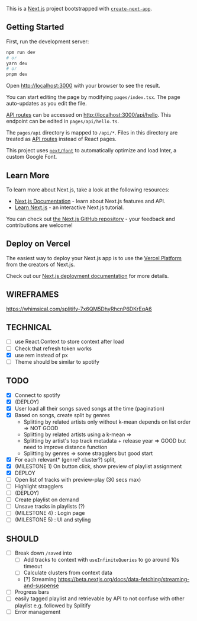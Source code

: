 This is a [Next.js](https://nextjs.org/) project bootstrapped with [`create-next-app`](https://github.com/vercel/next.js/tree/canary/packages/create-next-app).

## Getting Started

First, run the development server:

```bash
npm run dev
# or
yarn dev
# or
pnpm dev
```

Open [http://localhost:3000](http://localhost:3000) with your browser to see the result.

You can start editing the page by modifying `pages/index.tsx`. The page auto-updates as you edit the file.

[API routes](https://nextjs.org/docs/api-routes/introduction) can be accessed on [http://localhost:3000/api/hello](http://localhost:3000/api/hello). This endpoint can be edited in `pages/api/hello.ts`.

The `pages/api` directory is mapped to `/api/*`. Files in this directory are treated as [API routes](https://nextjs.org/docs/api-routes/introduction) instead of React pages.

This project uses [`next/font`](https://nextjs.org/docs/basic-features/font-optimization) to automatically optimize and load Inter, a custom Google Font.

## Learn More

To learn more about Next.js, take a look at the following resources:

- [Next.js Documentation](https://nextjs.org/docs) - learn about Next.js features and API.
- [Learn Next.js](https://nextjs.org/learn) - an interactive Next.js tutorial.

You can check out [the Next.js GitHub repository](https://github.com/vercel/next.js/) - your feedback and contributions are welcome!

## Deploy on Vercel

The easiest way to deploy your Next.js app is to use the [Vercel Platform](https://vercel.com/new?utm_medium=default-template&filter=next.js&utm_source=create-next-app&utm_campaign=create-next-app-readme) from the creators of Next.js.

Check out our [Next.js deployment documentation](https://nextjs.org/docs/deployment) for more details.

## WIREFRAMES

https://whimsical.com/splitify-7x6QM5DhyRhcnP6DKrEqA6

## TECHNICAL

- [ ] use React.Context to store context after load
- [ ] Check that refresh token works
- [x] use rem instead of px
- [ ] Theme should be similar to spotify

## TODO

- [x] Connect to spotify
- [x] (DEPLOY)
- [x] User load all their songs saved songs at the time (pagination)
- [x] Based on songs, create split by genres
  - Splitting by related artists only without k-mean depends on list order => NOT GOOD
  - Splitting by related artists using a k-mean =>
  - Splitting by artist's top track metadata + release year => GOOD but need to improve distance function
  - Splitting by genres => some stragglers but good start
- [x] For each relevant\* (genre? cluster?) split,
- [x] (MILESTONE 1) On button click, show preview of playlist assignment
- [x] DEPLOY
- [ ] Open list of tracks with preview-play (30 secs max)
- [ ] Highlight stragglers
- [ ] (DEPLOY)
- [ ] Create playlist on demand
- [ ] Unsave tracks in playlists (?)
- [ ] (MILESTONE 4) : Login page
- [ ] (MILESTONE 5) : UI and styling

## SHOULD

- [ ] Break down `/saved` into
  - [ ] Add tracks to context with `useInfiniteQueries` to go around 10s timeout
  - [ ] Calculate clusters from context data
  - [?] Streaming https://beta.nextjs.org/docs/data-fetching/streaming-and-suspense
- [ ] Progress bars
- [ ] easily tagged playlist and retrievable by API to not confuse with other playlist e.g. followed by Splitify
- [ ] Error management
